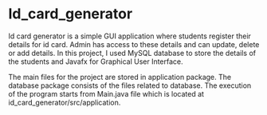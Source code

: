 # Id_card_generator

Id card generator is a simple GUI application where students register their details for id card.
Admin has access to these details and can update, delete or add details.
In this project, I used MySQL database to store the details of the students and Javafx for Graphical User Interface.

The main files for the project are stored in application package. The database package consists of the files related to database.
The execution of the program starts from Main.java file which is located at id_card_generator/src/application.
